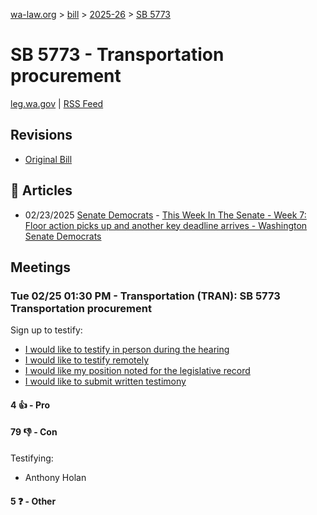 [wa-law.org](/) > [bill](/bill/) > [2025-26](/bill/2025-26/) > [SB 5773](/bill/2025-26/sb/5773/)

# SB 5773 - Transportation procurement
[leg.wa.gov](https://app.leg.wa.gov/billsummary?BillNumber=5773&Year=2025&Initiative=false) | [RSS Feed](./rss.xml)

## Revisions
* [Original Bill](1/)

## 📰 Articles
* 02/23/2025 [Senate Democrats](/org/senate_democrats/) - [This Week In The Senate - Week 7: Floor action picks up and another key deadline arrives - Washington Senate Democrats](https://senatedemocrats.wa.gov/blog/2025/02/23/this-week-in-the-senate-week-7-floor-action-picks-up-and-another-key-deadline-arrives/#:~:text=Senate%20Bill%205773)

## Meetings
### Tue 02/25 01:30 PM - Transportation (TRAN): SB 5773 Transportation procurement
Sign up to testify:
* [I would like to testify in person during the hearing](https://app.leg.wa.gov/csi/Testifier/Add?chamber=House&mId=32897&aId=164847&caId=26092&tId=1)
* [I would like to testify remotely](https://app.leg.wa.gov/csi/Testifier/Add?chamber=House&mId=32897&aId=164847&caId=26092&tId=2)
* [I would like my position noted for the legislative record](https://app.leg.wa.gov/csi/Testifier/Add?chamber=House&mId=32897&aId=164847&caId=26092&tId=3)
* [I would like to submit written testimony](https://app.leg.wa.gov/csi/Testifier/Add?chamber=House&mId=32897&aId=164847&caId=26092&tId=4)

#### 4 👍 - Pro

#### 79 👎 - Con
Testifying:
* Anthony Holan

#### 5 ❓ - Other
